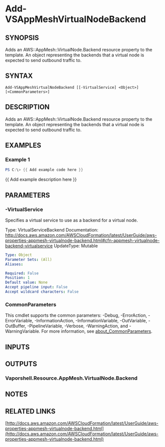 # Add-VSAppMeshVirtualNodeBackend

## SYNOPSIS
Adds an AWS::AppMesh::VirtualNode.Backend resource property to the template.
An object representing the backends that a virtual node is expected to send outbound traffic to.

## SYNTAX

```
Add-VSAppMeshVirtualNodeBackend [[-VirtualService] <Object>] [<CommonParameters>]
```

## DESCRIPTION
Adds an AWS::AppMesh::VirtualNode.Backend resource property to the template.
An object representing the backends that a virtual node is expected to send outbound traffic to.

## EXAMPLES

### Example 1
```powershell
PS C:\> {{ Add example code here }}
```

{{ Add example description here }}

## PARAMETERS

### -VirtualService
Specifies a virtual service to use as a backend for a virtual node.

Type: VirtualServiceBackend
Documentation: http://docs.aws.amazon.com/AWSCloudFormation/latest/UserGuide/aws-properties-appmesh-virtualnode-backend.html#cfn-appmesh-virtualnode-backend-virtualservice
UpdateType: Mutable

```yaml
Type: Object
Parameter Sets: (All)
Aliases:

Required: False
Position: 1
Default value: None
Accept pipeline input: False
Accept wildcard characters: False
```

### CommonParameters
This cmdlet supports the common parameters: -Debug, -ErrorAction, -ErrorVariable, -InformationAction, -InformationVariable, -OutVariable, -OutBuffer, -PipelineVariable, -Verbose, -WarningAction, and -WarningVariable. For more information, see [about_CommonParameters](http://go.microsoft.com/fwlink/?LinkID=113216).

## INPUTS

## OUTPUTS

### Vaporshell.Resource.AppMesh.VirtualNode.Backend
## NOTES

## RELATED LINKS

[http://docs.aws.amazon.com/AWSCloudFormation/latest/UserGuide/aws-properties-appmesh-virtualnode-backend.html](http://docs.aws.amazon.com/AWSCloudFormation/latest/UserGuide/aws-properties-appmesh-virtualnode-backend.html)

